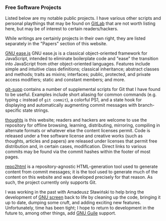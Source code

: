 ### Free Software Projects

Listed below are my notable public projects. I have various other scripts
and personal playthings that may be found on [GitLab][] that are not worth
listing here, but may be of interest to certain readers/hackers.

While writings are certainly projects in their own right, they are listed
separately in the "Papers" section of this website.

[GNU ease.js][easejs] GNU ease.js is a classical object-oriented framework
for JavaScript, intended to eliminate boilerplate code and "ease" the
transition into JavaScript from other object-oriented languages.  Features
include simple and intuitive class definitions; classical inheritance;
abstract classes and methods; traits as mixins; interfaces; public,
protected, and private access modifiers; static and constant members; and
more.

[git-supp][] contains a number of supplemental scripts for Git that I have
found to be useful.  Examples include short aliasing for common commands (e.g.
typing `c` instead of `git commit`), a colorful PS1, and a state hook for
displaying and automatically augmenting commit messages with branch-specific
state strings.

[thoughts][] is this website; readers and hackers are welcome to use the
repository for offline browsing, learning, distributing, mirroring, compiling in
alternate formats or whatever else the content licenses permit. Code is released
under a free software license and creative works (such as thoughts, articles and
papers) are released under licenses that permit free distribution and, in
certain cases, modification. Direct links to various commits may be found via
the commit hashes within the footer of most pages.

[repo2html][] is a repository-agnostic HTML-generation tool used to generate
content from commit messages; it is the tool used to generate much of the
content on this website and was developed precisely for that reason. As such,
the project currently only supports Git.


I was working in the past with Amadeusz Sławiński to help bring the
development of [GNU screen][screen] back to life by cleaning up the code,
bringing it up to date, dumping some cruft, and adding exciting new
features.  Unfortunately, time has been tight; I hope to return to
development in the future to, among other things, add [GNU Guile][guile]
support.


[GitLab]: https://gitlab.com/u/mikegerwitz/
[easejs]: https://gnu.org/s/easejs
[git-supp]: https://gitlab.com/mikegerwitz/git-supp
[repo2html]: https://gitlab.com/mikegerwitz/repo2html
[thoughts]: https://gitlab.com/mikegerwitz/thoughts
[screen]: https://gnu.org/s/screen
[guile]: https://gnu.org/s/guile
